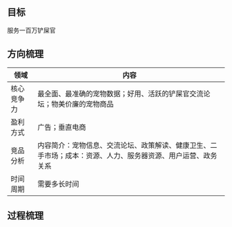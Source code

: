 ## 目标
服务一百万铲屎官


## 方向梳理

|领域|内容| 
|---|---|
|核心竞争力|最全面、最准确的宠物数据；好用、活跃的铲屎官交流论坛；物美价廉的宠物商品|
|盈利方式|广告；垂直电商|
|竞品分析|内容简介：宠物信息、交流论坛、政策解读、健康卫生、二手市场；成本：资源、人力、服务器资源、用户运营、政务关系|
|时间周期|需要多长时间|



## 过程梳理
